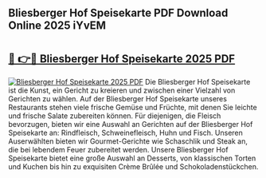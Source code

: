## Bliesberger Hof Speisekarte PDF Download Online 2025 iYvEM

# <h2><a href="http://gcebud5.nevu.top/?p=Bliesberger+Hof+Speisekarte">🔗 👉🔴 Bliesberger Hof Speisekarte 2025 PDF</a></h2>

[![Bliesberger Hof Speisekarte 2025 PDF](https://i.imgur.com/dBaPXMq.png)](http://gcebud5.nevu.top/?p=Bliesberger+Hof+Speisekarte)
Die Bliesberger Hof Speisekarte ist die Kunst, ein Gericht zu kreieren und zwischen einer Vielzahl von Gerichten zu wählen. Auf der Bliesberger Hof Speisekarte unseres Restaurants stehen viele frische Gemüse und Früchte, mit denen Sie leichte und frische Salate zubereiten können. Für diejenigen, die Fleisch bevorzugen, bieten wir eine Auswahl an Gerichten auf der Bliesberger Hof Speisekarte an: Rindfleisch, Schweinefleisch, Huhn und Fisch. Unseren Auserwählten bieten wir Gourmet-Gerichte wie Schaschlik und Steak an, die bei lebendem Feuer zubereitet werden. Unsere Bliesberger Hof Speisekarte bietet eine große Auswahl an Desserts, von klassischen Torten und Kuchen bis hin zu exquisiten Crème Brûlée und Schokoladenstückchen.
